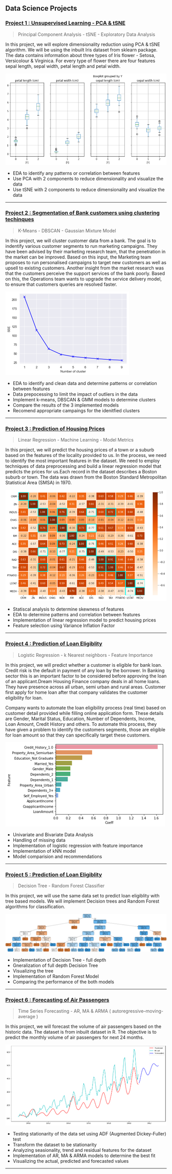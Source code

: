 ## Data Science Projects

### [Project 1 : Unsupervised Learning - PCA & tSNE](https://github.com/shouvikn/dataprojects/blob/main/unsupervised_learn/Project%20PCA%20and%20tSNE.ipynb)
> Principal Component Analysis - tSNE - Exploratory Data Analysis

In this project, we will explore dimensionality reduction using PCA & tSNE algorithm. We will be using the inbuilt Iris dataset from sklearn package. The data contains information about three types of Iris flower - Setosa, Versicolour & Virginica. For every type of flower there are four features sepal length, sepal width, petal length and petal width. 

![](image/iris_image.png)

- EDA to identify any patterns or correlation between features 
- Use PCA with 2 components to reduce dimensionality and visualize the data 
- Use tSNE with 2 components to reduce dimensionality and visualize the data

---

### [Project 2 : Segmentation of Bank customers using clustering techinques](https://nbviewer.org/github/shouvikn/dataprojects/blob/main/unsupervised_learn/Project_Unsupervised_Learning.ipynb)
> K-Means - DBSCAN - Gaussian Mixture Model

In this project, we will cluster customer data from a bank. The goal is to indentify various customer segments to run marketing campaigns. They have been advised by their marketing research team, that the penetration in the market can be improved. Based on this input, the Marketing team proposes to run personalised campaigns to target new customers as well as upsell to existing customers. Another insight from the market research was that the customers perceive the support services of the bank poorly. Based on this, the Operations team wants to upgrade the service delivery model, to ensure that customers queries are resolved faster.

![](image/k-means_image.png)

- EDA to identify and clean data and determine patterns or correlation between features
- Data prepocessing to limit the impact of outliers in the data 
- Implement k-means, DBSCAN & GMM models to determine clusters 
- Compare the results of the 3 implemented models
- Recomend appropriate campaings for the idenitfied clusters

---

### [Project 3 : Prediction of Housing Prices](https://github.com/shouvikn/dataprojects/blob/main/machinelearning/Project_%20Linear%20Regression(Boston%20House%20Price)%20(1).ipynb)
> Linear Regression - Machine Learning - Model Metrics

In this project, we will predict the housing prices of a town or a suburb based on the features of the locality provided to us. In the process, we need to identify the most important features in the dataset. We need to employ techniques of data preprocessing and build a linear regression model that predicts the prices for us.Each record in the dataset describes a Boston suburb or town. The data was drawn from the Boston Standard Metropolitan Statistical Area (SMSA) in 1970.

![](image/linearregression_cor.png)

- Statiscal analysis to determine skewness of features
- EDA to determine patterns and correlation between features
- Implementation of linear regression model to predict housing prices
- Feature selection using Variance Inflation Factor

---

### [Project 4 : Prediction of Loan Eligiblity](https://github.com/shouvikn/dataprojects/blob/main/machinelearning/Project_%20Classification_%20Loan%20Eligibility%20Prediction.ipynb)
> Logistic Regression - k Nearest neighbors - Feature Importance

In this project, we will predict whether a customer is eligible for bank loan. Credit risk is the default in payment of any loan by the borrower. In Banking sector this is an important factor to be considered before approving the loan of an applicant.Dream Housing Finance company deals in all home loans. They have presence across all urban, semi urban and rural areas. Customer first apply for home loan after that company validates the customer eligibility for loan.

Company wants to automate the loan eligibility process (real time) based on customer detail provided while filling online application form. These details are Gender, Marital Status, Education, Number of Dependents, Income, Loan Amount, Credit History and others. To automate this process, they have given a problem to identify the customers segments, those are eligible for loan amount so that they can specifically target these customers.

![](image/logisticregression_feature.png)

- Univariate and Bivariate Data Analysis
- Handling of missing data
- Implementation of logistic regression with feature importance
- Implementation of kNN model 
- Model comparision and recommendations

---

### [Project 5 : Prediction of Loan Eligiblity](https://nbviewer.org/github/shouvikn/dataprojects/blob/main/treemodels/Project%20PDS_%20Loan%20Eligibility%20Prediction.ipynb)
> Decision Tree - Random Forest Classifier

In this project, we will use the same data set to predict loan eligiblity with tree based models. We will implement Decision trees and Random Forest algorithms for classification.

![](image/tree.png)

- Implementation of Decision Tree - full depth
- Gneralization of full depth Decision Tree
- Visualizing the tree
- Implementation of Random Forest Model
- Comparing the performance of the both models

---

### [Project 6 : Forecasting of Air Passengers](https://nbviewer.org/github/shouvikn/dataprojects/blob/main/timeseries/Project_%20Time%20Series%20-%20Air%20Passengers.ipynb)
> Time Series Forecasting - AR, MA & ARMA ( autoregressive–moving-average )

In this project, we will forecast the volume of air passengers based on the historic data. The dataset is from inbuilt dataset in R. The objective is to predict the monthly volume of air passengers for next 24 months.

![](image/timeseries.png)

- Testing stationarity of the data set using ADF (Augmented Dickey-Fuller) test
- Transform the dataset to be stationarity
- Analyzing seasionality, trend and residual features for the dataset
- Implementation of AR, MA & ARMA models to determine the best fit
- Visualizing the actual, predicted and forecasted values

---



